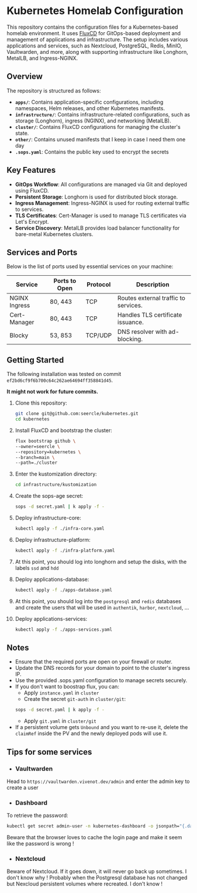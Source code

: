 # Kubernetes Homelab Configuration

This repository contains the configuration files for a Kubernetes-based homelab environment. It uses [FluxCD](https://fluxcd.io/) for GitOps-based deployment and management of applications and infrastructure. The setup includes various applications and services, such as Nextcloud, PostgreSQL, Redis, MinIO, Vaultwarden, and more, along with supporting infrastructure like Longhorn, MetalLB, and Ingress-NGINX.

## Overview

The repository is structured as follows:

- **`apps/`**: Contains application-specific configurations, including namespaces, Helm releases, and other Kubernetes manifests.
- **`infrastructure/`**: Contains infrastructure-related configurations, such as storage (Longhorn), ingress (NGINX), and networking (MetalLB).
- **`cluster/`**: Contains FluxCD configurations for managing the cluster's state.
- **`other/`**: Contains unused manifests that I keep in case I need them one day
- **`.sops.yaml`**: Contains the public key used to encrypt the secrets

## Key Features

- **GitOps Workflow**: All configurations are managed via Git and deployed using FluxCD.
- **Persistent Storage**: Longhorn is used for distributed block storage.
- **Ingress Management**: Ingress-NGINX is used for routing external traffic to services.
- **TLS Certificates**: Cert-Manager is used to manage TLS certificates via Let's Encrypt.
- **Service Discovery**: MetalLB provides load balancer functionality for bare-metal Kubernetes clusters.

## Services and Ports

Below is the list of ports used by essential services on your machine:

| Service         | Ports to Open | Protocol | Description                              |
|------------------|---------------|----------|------------------------------------------|
| NGINX Ingress    | 80, 443       | TCP      | Routes external traffic to services.     |
| Cert-Manager     | 80, 443       | TCP      | Handles TLS certificate issuance.        |
| Blocky           | 53, 853       | TCP/UDP  | DNS resolver with ad-blocking.           |

## Getting Started

The following installation was tested on commit `ef2bd6cf9f6b700c64c262ae64694ff358841d45`.

**It might not work for future commits.**

1. Clone this repository:
   ```bash
   git clone git@github.com:seercle/kubernetes.git
   cd kubernetes
    ```

2. Install FluxCD and bootstrap the cluster:
    ```bash
    flux bootstrap github \
    --owner=seercle \
    --repository=kubernetes \
    --branch=main \
    --path=./cluster

3. Enter the kustomization directory:
    ```bash
    cd infrastructure/kustomization
    ```

3. Create the sops-age secret:
    ```bash
    sops -d secret.yaml | k apply -f -
    ```

5. Deploy infrastructure-core:
    ```bash
    kubectl apply -f ./infra-core.yaml
    ```

6. Deploy infrastructure-platform:
    ```bash
    kubectl apply -f ./infra-platform.yaml
    ```

7. At this point, you should log into longhorn and setup the disks, with the labels `ssd` and `hdd`

8. Deploy applications-database:
    ```bash
    kubectl apply -f ./apps-database.yaml
    ```

9. At this point, you should log into the `postgresql` and `redis` databases and create the users that will be used in `authentik`, `harbor`, `nextcloud`, ...

10. Deploy applications-services:
    ```bash
    kubectl apply -f ./apps-services.yaml
    ```

## Notes
- Ensure that the required ports are open on your firewall or router.
- Update the DNS records for your domain to point to the cluster's ingress IP.
- Use the provided .sops.yaml configuration to manage secrets securely.
- If you don't want to boostrap flux, you can:
  - Apply `instance.yaml` in `cluster`
  - Create the secret `git-auth` in `cluster/git`:
  ```bash
  sops -d secret.yaml | k apply -f -
  ```
  - Apply `git.yaml` in `cluster/git`
- If a persistent volume gets `Unbound` and you want to re-use it, delete the `claimRef` inside the PV and the newly deployed pods will use it.

## Tips for some services

- ### Vaultwarden

Head to `https://vaultwarden.vivenot.dev/admin` and enter the admin key to create a user

- ### Dashboard

To retrieve the password:
```bash
kubectl get secret admin-user -n kubernetes-dashboard -o jsonpath="{.data.token}" | base64 -d
```
Beware that the browser loves to cache the login page and make it seem like the password is wrong !

- ### Nextcloud

Beware of Nextcloud. If it goes down, it will never go back up sometimes. I don't know why ! Probably when the Postgresql database has not changed but Nexcloud persistent volumes where recreated. I don't know !
